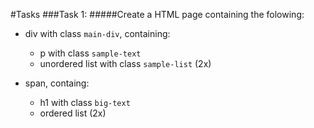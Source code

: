 #Tasks
###Task 1:
#####Create a HTML page containing the folowing:
* div with class `main-div`, containing:
	* p with class `sample-text`
	* unordered list with class `sample-list` (2x)

* span, containg:
	* h1 with class `big-text`
	* ordered list (2x)
